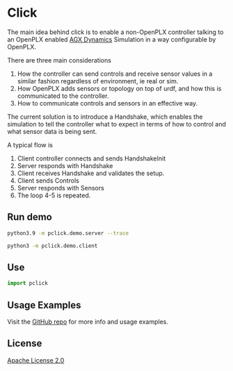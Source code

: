 # Click

The main idea behind click is to enable a non-OpenPLX controller talking to an OpenPLX enabled [AGX Dynamics](https://www.algoryx.se/agx-dynamics/) Simulation in a way configurable by OpenPLX.


There are three main considerations

1. How the controller can send controls and receive sensor values in a similar fashion regardless of environment, ie real or sim.
2. How OpenPLX adds sensors or topology on top of urdf, and how this is communicated to the controller.
3. How to communicate controls and sensors in an effective way.

The current solution is to introduce a Handshake, which enables the simulation to tell the controller what to expect in terms of how to control and what sensor data is being sent.

A typical flow is

1. Client controller connects and sends HandshakeInit
2. Server responds with Handshake
3. Client receives Handshake and validates the setup.
4. Client sends Controls
5. Server responds with Sensors
6. The loop 4-5 is repeated.

## Run demo

```bash
python3.9 -m pclick.demo.server --trace
```

```bash
python3 -m pclick.demo.client
```

## Use

```python
import pclick
```

## Usage Examples

Visit the [GitHub repo](https://github.com/algoryx/click-mirror) for more info and usage examples.

## License

[Apache License 2.0](https://github.com/algoryx/click-mirror/LICENSE)

